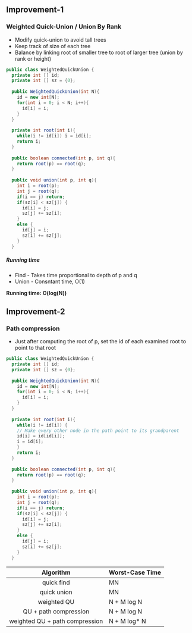 ## Improvement-1

### Weighted Quick-Union / Union By Rank

- Modify quick-union to avoid tall trees
- Keep track of size of each tree
- Balance by linking root of smaller tree to root of larger tree (union by rank or height)

```java
public class WeightedQuickUnion {
  private int [] id;
  private int [] sz = {0};
  
  public WeightedQuickUnion(int N){
    id = new int[N];
    for(int i = 0; i < N; i++){
      id[i] = i;
    }
  }
  
  private int root(int i){
    while(i != id[i]) i = id[i];
    return i;
  }
  
  public boolean connected(int p, int q){
    return root(p) == root(q);
  }
  
  public void union(int p, int q){
    int i = root(p);
    int j = root(q);
    if(i == j) return;
    if(sz[i] < sz[j]) {
      id[i] = j;
      sz[j] += sz[i];
    }
    else {
      id[j] = i;
      sz[i] += sz[j];
    }
  }
```

##### Running time
- Find - Takes time proportional to depth of p and q
- Union - Consntant time, O(1)

**Running time: O(log(N))**



## Improvement-2

### Path compression
- Just after computing the root of p, set the id of each examined root to point to that root

```java
public class WeightedQuickUnion {
  private int [] id;
  private int [] sz = {0};
  
  public WeightedQuickUnion(int N){
    id = new int[N];
    for(int i = 0; i < N; i++){
      id[i] = i;
    }
  }
  
  private int root(int i){
    while(i != id[i]) {
    // Make every other node in the path point to its grandparent
    id[i] = id[id[i]];
    i = id[i];
    }
    return i;
  }
  
  public boolean connected(int p, int q){
    return root(p) == root(q);
  }
  
  public void union(int p, int q){
    int i = root(p);
    int j = root(q);
    if(i == j) return;
    if(sz[i] < sz[j]) {
      id[i] = j;
      sz[j] += sz[i];
    }
    else {
      id[j] = i;
      sz[i] += sz[j];
    }
  }
```

|            Algorithm           | Worst-Case Time |
|:------------------------------:|--------------|
|           quick find           |      MN      |
|           quick union          |      MN      |
|           weighted QU          |  N + M log N |
|      QU + path compression     |  N + M log N |
| weighted QU + path compression | N + M log* N |
